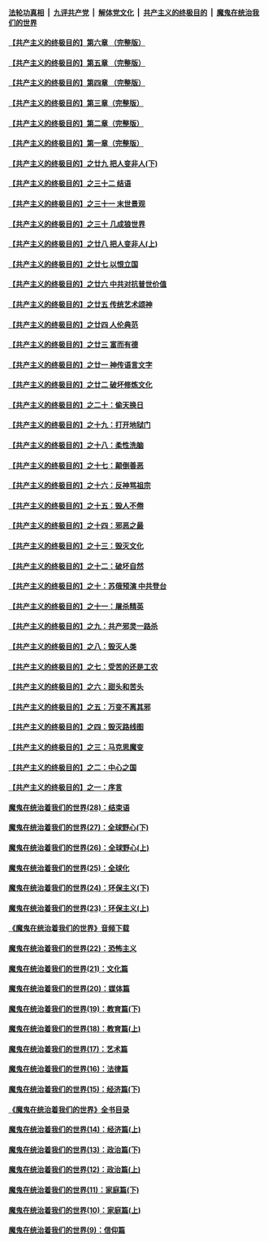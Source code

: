 ####  [法轮功真相](../../../../basic/blob/master/README.md?t=01030001) &nbsp;|&nbsp; [九评共产党](../../../../9ping.md/blob/master/README.md?t=01030001) &nbsp;|&nbsp; [解体党文化](../../../../jtdwh.md/blob/master/README.md?t=01030001)  &nbsp;|&nbsp; [共产主义的终极目的](../../../../gczydzjmd.md/blob/master/README.md?t=01030001) &nbsp;|&nbsp; [魔鬼在统治我们的世界](../../../../mgztzwmdsj.md/blob/master/README.md?t=01030001) 

#### [【共产主义的终极目的】第六章 （完整版）](../pages/nsc422/n11428913.md?t=01030001) 

#### [【共产主义的终极目的】第五章 （完整版）](../pages/nsc422/n11428912.md?t=01030001) 

#### [【共产主义的终极目的】第四章 （完整版）](../pages/nsc422/n11428907.md?t=01030001) 

#### [【共产主义的终极目的】第三章（完整版）](../pages/nsc422/n11428848.md?t=01030001) 

#### [【共产主义的终极目的】第二章（完整版）](../pages/nsc422/n11428831.md?t=01030001) 

#### [【共产主义的终极目的】第一章（完整版）](../pages/nsc422/n11417651.md?t=01030001) 

#### [【共产主义的终极目的】之廿九 把人变非人(下)](../pages/nsc422/n11344140.md?t=01030001) 

#### [【共产主义的终极目的】之三十二 结语](../pages/nsc422/n11360535.md?t=01030001) 

#### [【共产主义的终极目的】之三十一 末世景观](../pages/nsc422/n11351129.md?t=01030001) 

#### [【共产主义的终极目的】之三十 几成狼世界](../pages/nsc422/n11348280.md?t=01030001) 

#### [【共产主义的终极目的】之廿八 把人变非人(上)](../pages/nsc422/n11340492.md?t=01030001) 

#### [【共产主义的终极目的】之廿七 以恨立国](../pages/nsc422/n11336944.md?t=01030001) 

#### [【共产主义的终极目的】之廿六 中共对抗普世价值](../pages/nsc422/n11324785.md?t=01030001) 

#### [【共产主义的终极目的】之廿五 传统艺术颂神](../pages/nsc422/n11296396.md?t=01030001) 

#### [【共产主义的终极目的】之廿四 人伦典范](../pages/nsc422/n11296397.md?t=01030001) 

#### [【共产主义的终极目的】之廿三 富而有德](../pages/nsc422/n11283598.md?t=01030001) 

#### [【共产主义的终极目的】之廿一 神传语言文字](../pages/nsc422/n11263265.md?t=01030001) 

#### [【共产主义的终极目的】之廿二 破坏修炼文化](../pages/nsc422/n11245728.md?t=01030001) 

#### [【共产主义的终极目的】之二十：偷天换日](../pages/nsc422/n11238846.md?t=01030001) 

#### [【共产主义的终极目的】之十九：打开地狱门](../pages/nsc422/n11206376.md?t=01030001) 

#### [【共产主义的终极目的】之十八：柔性洗脑](../pages/nsc422/n11199994.md?t=01030001) 

#### [【共产主义的终极目的】之十七：颠倒善恶](../pages/nsc422/n11179782.md?t=01030001) 

#### [【共产主义的终极目的】之十六：反神骂祖宗](../pages/nsc422/n11166798.md?t=01030001) 

#### [【共产主义的终极目的】之十五：毁人不倦](../pages/nsc422/n11166792.md?t=01030001) 

#### [【共产主义的终极目的】之十四：邪恶之最](../pages/nsc422/n11150249.md?t=01030001) 

#### [【共产主义的终极目的】之十三：毁灭文化](../pages/nsc422/n11135227.md?t=01030001) 

#### [【共产主义的终极目的】之十二：破坏自然](../pages/nsc422/n11135214.md?t=01030001) 

#### [【共产主义的终极目的】之十：苏俄预演 中共登台](../pages/nsc422/n11118424.md?t=01030001) 

#### [【共产主义的终极目的】之十一：屠杀精英](../pages/nsc422/n11118442.md?t=01030001) 

#### [【共产主义的终极目的】之九：共产邪灵一路杀](../pages/nsc422/n11114139.md?t=01030001) 

#### [【共产主义的终极目的】之八：毁灭人类](../pages/nsc422/n11108503.md?t=01030001) 

#### [【共产主义的终极目的】之七：受苦的还是工农](../pages/nsc422/n11101809.md?t=01030001) 

#### [【共产主义的终极目的】之六：甜头和苦头](../pages/nsc422/n11096971.md?t=01030001) 

#### [【共产主义的终极目的】之五：万变不离其邪](../pages/nsc422/n11091285.md?t=01030001) 

#### [【共产主义的终极目的】之四：毁灭路线图](../pages/nsc422/n11086284.md?t=01030001) 

#### [【共产主义的终极目的】之三：马克思魔变](../pages/nsc422/n11061941.md?t=01030001) 

#### [【共产主义的终极目的】之二：中心之国](../pages/nsc422/n11047728.md?t=01030001) 

#### [【共产主义的终极目的】之一：序言](../pages/nsc422/n11086077.md?t=01030001) 

#### [魔鬼在统治着我们的世界(28)：结束语](../pages/nsc422/n10936246.md?t=01030001) 

#### [魔鬼在统治着我们的世界(27)：全球野心(下)](../pages/nsc422/n10928319.md?t=01030001) 

#### [魔鬼在统治着我们的世界(26)：全球野心(上)](../pages/nsc422/n10900318.md?t=01030001) 

#### [魔鬼在统治着我们的世界(25)：全球化](../pages/nsc422/n10788205.md?t=01030001) 

#### [魔鬼在统治着我们的世界(24)：环保主义(下)](../pages/nsc422/n10695307.md?t=01030001) 

#### [魔鬼在统治着我们的世界(23)：环保主义(上)](../pages/nsc422/n10688613.md?t=01030001) 

#### [《魔鬼在统治着我们的世界》音频下载](../pages/nsc422/n10635553.md?t=01030001) 

#### [魔鬼在统治着我们的世界(22)：恐怖主义](../pages/nsc422/n10614727.md?t=01030001) 

#### [魔鬼在统治着我们的世界(21)：文化篇](../pages/nsc422/n10597706.md?t=01030001) 

#### [魔鬼在统治着我们的世界(20)：媒体篇](../pages/nsc422/n10586579.md?t=01030001) 

#### [魔鬼在统治着我们的世界(19)：教育篇(下)](../pages/nsc422/n10564808.md?t=01030001) 

#### [魔鬼在统治着我们的世界(18)：教育篇(上)](../pages/nsc422/n10526970.md?t=01030001) 

#### [魔鬼在统治着我们的世界(17)：艺术篇](../pages/nsc422/n10499093.md?t=01030001) 

#### [魔鬼在统治着我们的世界(16)：法律篇](../pages/nsc422/n10485969.md?t=01030001) 

#### [魔鬼在统治着我们的世界(15)：经济篇(下)](../pages/nsc422/n10469975.md?t=01030001) 

#### [《魔鬼在统治着我们的世界》全书目录](../pages/nsc422/n10464261.md?t=01030001) 

#### [魔鬼在统治着我们的世界(14)：经济篇(上)](../pages/nsc422/n10457370.md?t=01030001) 

#### [魔鬼在统治着我们的世界(13)：政治篇(下)](../pages/nsc422/n10448270.md?t=01030001) 

#### [魔鬼在统治着我们的世界(12)：政治篇(上)](../pages/nsc422/n10444576.md?t=01030001) 

#### [魔鬼在统治着我们的世界(11)：家庭篇(下)](../pages/nsc422/n10440961.md?t=01030001) 

#### [魔鬼在统治着我们的世界(10)：家庭篇(上)](../pages/nsc422/n10435448.md?t=01030001) 

#### [魔鬼在统治着我们的世界(9)：信仰篇](../pages/nsc422/n10432159.md?t=01030001) 

